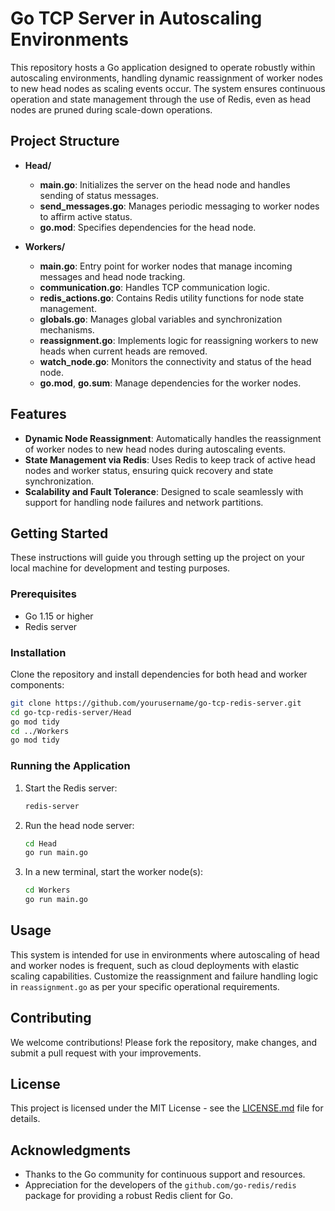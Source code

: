 # Go TCP Server in Autoscaling Environments

This repository hosts a Go application designed to operate robustly within autoscaling environments, handling dynamic reassignment of worker nodes to new head nodes as scaling events occur. The system ensures continuous operation and state management through the use of Redis, even as head nodes are pruned during scale-down operations.

## Project Structure

- **Head/**
  - **main.go**: Initializes the server on the head node and handles sending of status messages.
  - **send_messages.go**: Manages periodic messaging to worker nodes to affirm active status.
  - **go.mod**: Specifies dependencies for the head node.

- **Workers/**
  - **main.go**: Entry point for worker nodes that manage incoming messages and head node tracking.
  - **communication.go**: Handles TCP communication logic.
  - **redis_actions.go**: Contains Redis utility functions for node state management.
  - **globals.go**: Manages global variables and synchronization mechanisms.
  - **reassignment.go**: Implements logic for reassigning workers to new heads when current heads are removed.
  - **watch_node.go**: Monitors the connectivity and status of the head node.
  - **go.mod**, **go.sum**: Manage dependencies for the worker nodes.

## Features

- **Dynamic Node Reassignment**: Automatically handles the reassignment of worker nodes to new head nodes during autoscaling events.
- **State Management via Redis**: Uses Redis to keep track of active head nodes and worker status, ensuring quick recovery and state synchronization.
- **Scalability and Fault Tolerance**: Designed to scale seamlessly with support for handling node failures and network partitions.

## Getting Started

These instructions will guide you through setting up the project on your local machine for development and testing purposes.

### Prerequisites

- Go 1.15 or higher
- Redis server

### Installation

Clone the repository and install dependencies for both head and worker components:

```bash
git clone https://github.com/yourusername/go-tcp-redis-server.git
cd go-tcp-redis-server/Head
go mod tidy
cd ../Workers
go mod tidy
```

### Running the Application

1. Start the Redis server:
   ```bash
   redis-server
   ```

2. Run the head node server:
   ```bash
   cd Head
   go run main.go
   ```

3. In a new terminal, start the worker node(s):
   ```bash
   cd Workers
   go run main.go
   ```

## Usage

This system is intended for use in environments where autoscaling of head and worker nodes is frequent, such as cloud deployments with elastic scaling capabilities. Customize the reassignment and failure handling logic in `reassignment.go` as per your specific operational requirements.

## Contributing

We welcome contributions! Please fork the repository, make changes, and submit a pull request with your improvements.

## License

This project is licensed under the MIT License - see the [LICENSE.md](LICENSE.md) file for details.

## Acknowledgments

- Thanks to the Go community for continuous support and resources.
- Appreciation for the developers of the `github.com/go-redis/redis` package for providing a robust Redis client for Go.

